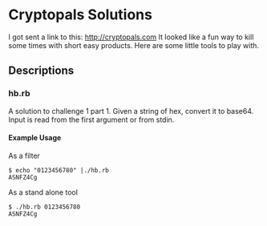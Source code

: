 # Cryptopals Solutions
I got sent a link to this: http://cryptopals.com
It looked like a fun way to kill some times with short easy products.
Here are some little tools to play with.

## Descriptions
### hb.rb
A solution to challenge 1 part 1. Given a string of hex, convert it to base64.
Input is read from the first argument or from stdin.

#### Example Usage
As a filter

    $ echo "0123456780" |./hb.rb
    ASNFZ4Cg

As a stand alone tool

    $ ./hb.rb 0123456780
    ASNFZ4Cg

